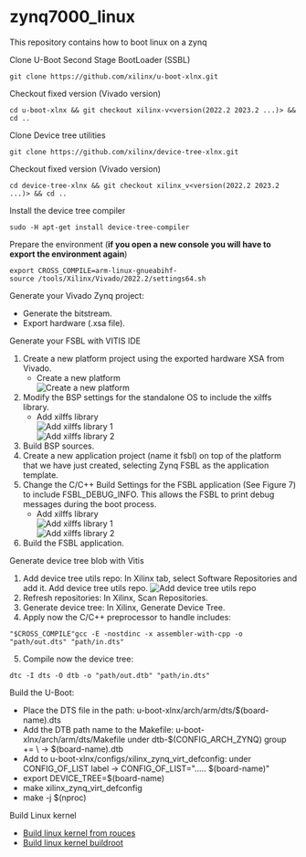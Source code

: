 # zynq7000_linux
This repository contains how to boot linux on a zynq

Clone U-Boot Second Stage BootLoader (SSBL)
```plaintext
git clone https://github.com/xilinx/u-boot-xlnx.git
```
Checkout fixed version (Vivado version)
```plaintext
cd u-boot-xlnx && git checkout xilinx-v<version(2022.2 2023.2 ...)> && cd ..
```
Clone Device tree utilities
```plaintext
git clone https://github.com/xilinx/device-tree-xlnx.git
```
Checkout fixed version (Vivado version)
```plaintext
cd device-tree-xlnx && git checkout xilinx_v<version(2022.2 2023.2 ...)> && cd ..
```
Install the device tree compiler
```plaintext
sudo -H apt-get install device-tree-compiler
```
Prepare the environment (**if you open a new console you will have to export the environment again**)
```plaintext
export CROSS_COMPILE=arm-linux-gnueabihf-
source /tools/Xilinx/Vivado/2022.2/settings64.sh
```
Generate your Vivado Zynq project:
  - Generate the bitstream.
  - Export hardware (.xsa file).

Generate your FSBL with VITIS IDE
1. Create a new platform project using the exported hardware XSA from Vivado.
    - Create a new platform  
    ![Create a new platform](create_a_new_platform.png)
2. Modify the BSP settings for the standalone OS to include the xilffs library.
    - Add xilffs library  
    ![Add xilffs library 1](xilffs_library1.png)  
    ![Add xilffs library 2](xilffs_library2.png)
3. Build BSP sources.
4. Create a new application project (name it fsbl) on top of the platform that we have just created,
    selecting Zynq FSBL as the application template.
5. Change the C/C++ Build Settings for the FSBL application (See Figure 7) to include FSBL_DEBUG_INFO.
    This allows the FSBL to print debug messages during the boot process.
    - Add xilffs library  
    ![Add xilffs library 1](xilffs_library1.png)  
    ![Add xilffs library 2](xilffs_library2.png)
6. Build the FSBL application.


Generate device tree blob with Vitis
1. Add device tree utils repo: In Xilinx tab, select Software Repositories and add it.
    Add device tree utils repo.
    ![Add device tree utils repo](Add_device_tree.png)
2. Refresh repositories: In Xilinx, Scan Repositories.
3. Generate device tree: In Xilinx, Generate Device Tree.
4. Apply now the C/C++ preprocessor to handle includes:
```plaintext
"$CROSS_COMPILE"gcc -E -nostdinc -x assembler-with-cpp -o "path/out.dts" "path/in.dts"
```
5. Compile now the device tree:
```plaintext
dtc -I dts -O dtb -o "path/out.dtb" "path/in.dts"
```

Build the U-Boot:
  - Place the DTS file in the path: u-boot-xlnx/arch/arm/dts/$(board-name).dts
  - Add the DTB path name to the Makefile: u-boot-xlnx/arch/arm/dts/Makefile under dtb-$(CONFIG_ARCH_ZYNQ) group += \ -> $(board-name).dtb
  - Add to u-boot-xlnx/configs/xilinx_zynq_virt_defconfig: under CONFIG_OF_LIST label -> CONFIG_OF_LIST="..... $(board-name)"
  - export DEVICE_TREE=$(board-name)
  - make xilinx_zynq_virt_defconfig
  - make -j $(nproc)

Build Linux kernel
  - [Build linux kernel from rouces](rouces/README.md)
  - [Build linux kernel buildroot](buildroot/README.md)